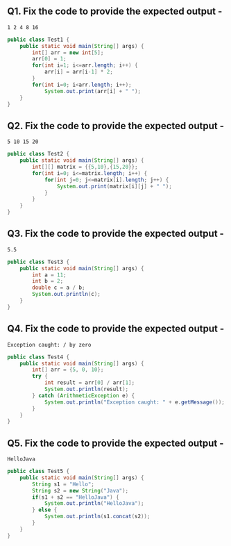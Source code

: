 ## Q1. Fix the code to provide the expected output - 

```
1 2 4 8 16
```

```java
public class Test1 {
    public static void main(String[] args) {
        int[] arr = new int[5];
        arr[0] = 1;
        for(int i=1; i<=arr.length; i++) {
            arr[i] = arr[i-1] * 2;
        }
        for(int i=0; i<arr.length; i++);
            System.out.print(arr[i] + " ");
    }
}
```

## Q2. Fix the code to provide the expected output - 

```
5 10 15 20
```

```java
public class Test2 {
    public static void main(String[] args) {
        int[][] matrix = {{5,10},{15,20}};
        for(int i=0; i<=matrix.length; i++) {
            for(int j=0; j<=matrix[i].length; j++) {
                System.out.print(matrix[i][j] + " ");
            }
        }
    }
}
```

## Q3. Fix the code to provide the expected output - 

```
5.5
```

```java
public class Test3 {
    public static void main(String[] args) {
        int a = 11;
        int b = 2;
        double c = a / b;
        System.out.println(c);
    }
}
```

## Q4. Fix the code to provide the expected output - 

```
Exception caught: / by zero
```

```java
public class Test4 {
    public static void main(String[] args) {
        int[] arr = {5, 0, 10};
        try {
            int result = arr[0] / arr[1];
            System.out.println(result);
        } catch (ArithmeticException e) {
            System.out.println("Exception caught: " + e.getMessage());
        }
    }
}

```

## Q5. Fix the code to provide the expected output - 

```
HelloJava
```

```java
public class Test5 {
    public static void main(String[] args) {
        String s1 = "Hello";
        String s2 = new String("Java");
        if(s1 + s2 == "HelloJava") {
            System.out.println("HelloJava");
        } else {
            System.out.println(s1.concat(s2));
        }
    }
}
```


